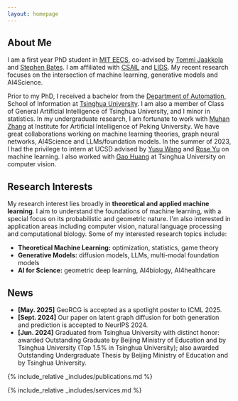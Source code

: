 ```yaml
---
layout: homepage
---
```


## About Me

I am a first year PhD student in [MIT EECS](https://www.eecs.mit.edu/), co-advised by [Tommi Jaakkola](https://people.csail.mit.edu/tommi/) and [Stephen Bates](https://stephenbates19.github.io/). I am affiliated with [CSAIL](https://www.csail.mit.edu/) and [LIDS](https://lids.mit.edu/). My recent research focuses on the intersection of machine learning, generative models and AI4Science. 

Prior to my PhD, I received a bachelor from the [Department of Automation](https://www.au.tsinghua.edu.cn/en/), School of Information at [Tsinghua University](https://www.tsinghua.edu.cn/en/index.html). I am also a member of Class of General Artificial Intelligence of Tsinghua University, and I minor in statistics. In my undergraduate research, I am fortunate to work with [Muhan Zhang](https://muhanzhang.github.io/) at Institute for Artificial Intelligence of Peking University. We have great collaborations working on machine learning theories, graph neural networks, AI4Science and LLMs/foundation models. In the summer of 2023, I had the privilege to intern at UCSD advised by [Yusu Wang](http://yusu.belkin-wang.org/) and [Rose Yu](https://roseyu.com/) on machine learning. I also worked with [Gao Huang](https://www.gaohuang.net/) at Tsinghua University on computer vision. 

## Research Interests

My research interest lies broadly in **theoretical and applied machine learning**. I aim to understand the foundations of machine learning, with a special focus on its probabilistic and geometric nature. I'm also interested in application areas including computer vision, natural language processing and computational biology. Some of my interested research topics include:

- **Theoretical Machine Learning:** optimization, statistics, game theory
- **Generative Models:** diffusion models, LLMs, multi-modal foundation models
- **AI for Science:** geometric deep learning, AI4biology, AI4healthcare

## News

- **[May. 2025]** GeoRCG is accepted as a spotlight poster to ICML 2025.
- **[Sept. 2024]** Our paper on latent graph diffusion for both generation and prediction is accepted to NeurIPS 2024.
- **[Jun. 2024]** Graduated from Tsinghua University with distinct honor: awarded Outstanding Graduate by Beijing Ministry of Education and by Tsinghua University (Top 1.5% in Tsinghua University); also awarded Outstanding Undergraduate Thesis by Beijing Ministry of Education and by Tsinghua University.

{% include_relative _includes/publications.md %}

{% include_relative _includes/services.md %}

